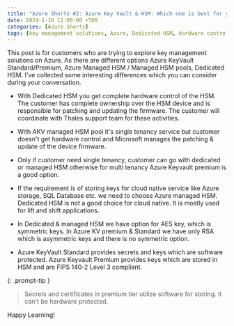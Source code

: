 ```yaml
---
title: "Azure Shorts #2: Azure Key Vault & HSM: Which one is best for your encryption needs?"
date: 2024-1-10 12:00:00 +500
categories: [Azure Shorts]
tags: [key management solutions, Azure, Dedicated HSM, hardware control,  AKV managed HSM pool, single-tenant service, multi-tenancy, Azure Key Vault Premium, Azure managed HSM, symmetric keys, Azure KV Premium & Standard, RSA, asymmetric keys, Azure KeyVault Standard, Azure Key Vault Premium, stored in HSM, FIPS 140-2 Level 3 compliant, premium tier, hardware-protected]
---
```


This post is for customers who are trying to explore key management solutions on Azure. As there are different options Azure KeyVault Standard/Premium, Azure Managed HSM / Managed HSM pools, Dedicated HSM.
I've collected some interesting differences which you can consider during your conversation.

* With Dedicated HSM you get complete hardware control of the HSM. 
The customer has complete ownership over the HSM device and is responsible for patching and updating the firmware.
The customer will coordinate with Thales support team for these activities.

* With AKV managed HSM pool it's single tenancy service but customer doesn't get hardware control and Microsoft manages the patching & update of the device firmware.

* Only if customer need single tenancy, customer can go with dedicated or managed HSM otherwise for multi tenancy Azure Keyvault premium is a good option.

* If the requirement is of storing keys for cloud native service like Azure storage, SQL Database etc. we need to choose Azure managed HSM. Dedicated HSM is not a good choice for cloud native. It is mostly used for lift and shift applications.

* In Dedicated & managed HSM we have option for AES key, which is symmetric keys.
In Azure KV premium & Standard we have only RSA which is asymmetric keys and there is no symmetric option.

* Azure KeyVault Standard provides secrets and keys which are software protected.
Azure Keyvault Premium provides keys which are stored in HSM and are 
FIPS 140-2 Level 3 compliant.

{: .prompt-tip }
>Secrets and certificates in premium tier utilize software for storing. It can't be hardware protected.

Happy Learning!